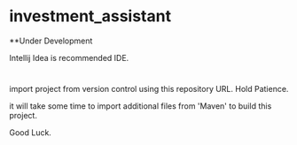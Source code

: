 # investment_assistant
**Under Development

Intellij Idea is recommended IDE.
#
import project from version control using this repository URL. Hold Patience.

it will take some time to import additional files from 'Maven' to build this project.

Good Luck.

